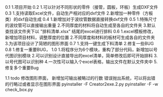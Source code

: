0.1
    1.项目开始
0.2
    1.可以针对不同形状的零件（接管，圆板，环板）生成DXF文件
0.3
    1.支持读取Excel文件，自动生产相对应的dxf文件
    2.新增加一种零件（方板类）的dxf自动生成
0.4
    1.新增加对于波纹管数据直接转换dxf文件
0.5
    1.特殊尺寸的波纹管可以直接输出重量
    2.不同厚度的材料将自动生成至各自的文件夹
    3.默认查找该文件夹下以 "排料清单.xlsx" 结尾的excel进行排料
0.6
    1.excel模板修改，新增加项目材料，调整厚度的位置
    2.不同厚度和材料的板材可生成各自的文件夹
    3.为该项目设计了简陋的图形界面
0.7
    1.支持一键生成下料清单
    2.修复一些BUG
0.8
    1.修复一重要BUG，
1.0
    1.将程序分为6个模块，重构了部分代码，新增加以号代图识别模块
    2.可以识别设计直接导出的excel清单，简单修改后即可开始排料
    3.以号代图可以识别种
    4.一次性可以输入个excel表格，输出文件在默认文件夹中
    5.修复多个重要Bug



1.1 todo
    修改图形界面，
    新增加可输出被略过的行数
    错误抛出系统，可以将出错的行略过或者显示在图形界面
pyinstaller -F Creator2exe.2.py
pyinstaller -F -w check_box.py